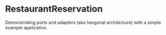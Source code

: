 # RestaurantReservation

Demonstrating ports and adapters (aka hexgonal architecture) with a simple example application.
